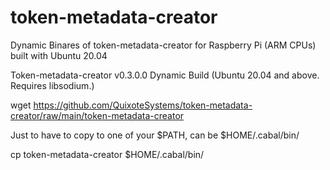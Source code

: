 # token-metadata-creator
Dynamic Binares of token-metadata-creator for Raspberry Pi (ARM CPUs) built with Ubuntu 20.04


Token-metadata-creator v0.3.0.0 Dynamic Build (Ubuntu 20.04 and above. Requires libsodium.)

wget https://github.com/QuixoteSystems/token-metadata-creator/raw/main/token-metadata-creator

Just to have to copy to one of your $PATH, can be $HOME/.cabal/bin/

cp token-metadata-creator $HOME/.cabal/bin/


